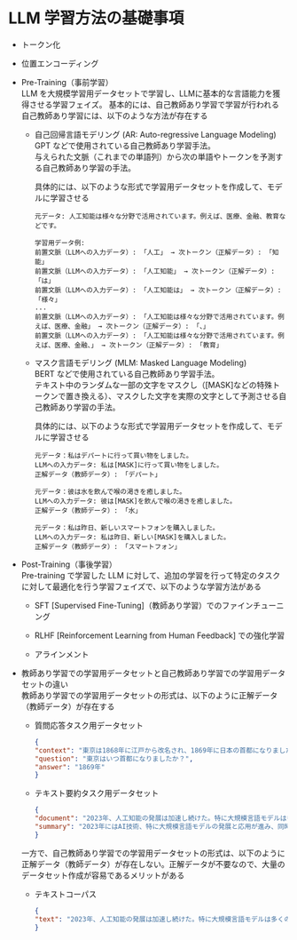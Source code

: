 # LLM 学習方法の基礎事項

- トークン化<br>

- 位置エンコーディング

- Pre-Training（事前学習）<br>
    LLM を大規模学習用データセットで学習し、LLMに基本的な言語能力を獲得させる学習フェイズ。
    基本的には、自己教師あり学習で学習が行われる
    自己教師あり学習には、以下のような方法が存在する

    - 自己回帰言語モデリング (AR: Auto-regressive Language Modeling)<br>
        GPT などで使用されている自己教師あり学習手法。<br>
        与えられた文脈（これまでの単語列）から次の単語やトークンを予測する自己教師あり学習の手法。<br>

        具体的には、以下のような形式で学習用データセットを作成して、モデルに学習させる

        ```text
        元データ: 人工知能は様々な分野で活用されています。例えば、医療、金融、教育などです。

        学習用データ例:
        前置文脈（LLMへの入力データ）: 「人工」 → 次トークン（正解データ）: 「知能」
        前置文脈（LLMへの入力データ）: 「人工知能」 → 次トークン（正解データ）: 「は」
        前置文脈（LLMへの入力データ）: 「人工知能は」 → 次トークン（正解データ）: 「様々」
        ...
        前置文脈（LLMへの入力データ）: 「人工知能は様々な分野で活用されています。例えば、医療、金融」 → 次トークン（正解データ）: 「、」
        前置文脈（LLMへの入力データ）: 「人工知能は様々な分野で活用されています。例えば、医療、金融、」 → 次トークン（正解データ）: 「教育」
        ```

    - マスク言語モデリング (MLM: Masked Language Modeling)<br>
        BERT などで使用されている自己教師あり学習手法。<br>
        テキスト中のランダムな一部の文字をマスクし（[MASK]などの特殊トークンで置き換える）、マスクした文字を実際の文字として予測させる自己教師あり学習の手法。<br>

        具体的には、以下のような形式で学習用データセットを作成して、モデルに学習させる

        ```text
        元データ：私はデパートに行って買い物をしました。
        LLMへの入力データ: 私は[MASK]に行って買い物をしました。
        正解データ（教師データ）: 「デパート」

        元データ：彼は水を飲んで喉の渇きを癒しました。
        LLMへの入力データ: 彼は[MASK]を飲んで喉の渇きを癒しました。
        正解データ（教師データ）: 「水」

        元データ：私は昨日、新しいスマートフォンを購入しました。
        LLMへの入力データ: 私は昨日、新しい[MASK]を購入しました。
        正解データ（教師データ）: 「スマートフォン」
        ```


- Post-Training（事後学習）<br>
    Pre-training で学習した LLM に対して、追加の学習を行って特定のタスクに対して最適化を行う学習フェイズで、以下のような学習方法がある

    - SFT [Supervised Fine-Tuning]（教師あり学習）でのファインチューニング

    - RLHF [Reinforcement Learning from Human Feedback] での強化学習

    - アラインメント

- 教師あり学習での学習用データセットと自己教師あり学習での学習用データセットの違い<br>
    教師あり学習での学習用データセットの形式は、以下のように正解データ（教師データ）が存在する

    - 質問応答タスク用データセット
        ```json
        {
        "context": "東京は1868年に江戸から改名され、1869年に日本の首都になりました。",
        "question": "東京はいつ首都になりましたか？",
        "answer": "1869年"
        }
        ```

    - テキスト要約タスク用データセット
        ```json
        {
        "document": "2023年、人工知能の発展は加速し続けた。特に大規模言語モデルは多くの産業で応用され、生産性向上に貢献した。一方でAI倫理や規制についての議論も活発化した。...(長文)",
        "summary": "2023年にはAI技術、特に大規模言語モデルの発展と応用が進み、同時に倫理や規制の議論も高まった。"
        }
        ```

    一方で、自己教師あり学習での学習用データセットの形式は、以下のように正解データ（教師データ）が存在しない。正解データが不要なので、大量のデータセット作成が容易であるメリットがある

    - テキストコーパス
        ```json
        {
        "text": "2023年、人工知能の発展は加速し続けた。特に大規模言語モデルは多くの産業で応用され、生産性向上に貢献した。一方でAI倫理や規制についての議論も活発化した。...(長文)"
        }
        ```
